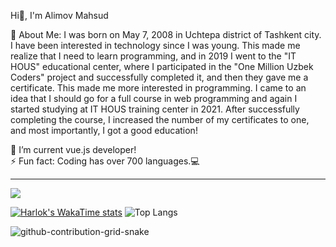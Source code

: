 Hi👋, I'm Alimov Mahsud 

💫 About Me: I was born on May 7, 2008 in Uchtepa district of Tashkent city. I have been interested in technology since I was young. This made me realize that I need to learn programming, and in 2019 I went to the "IT HOUS" educational center, where I participated in the "One Million Uzbek Coders" project and successfully completed it, and then they gave me a certificate. This made me more interested in programming. I came to an idea that I should go for a full course in web programming and again I started studying at IT HOUS training center in 2021. After successfully completing the course, I increased the number of my certificates to one, and most importantly, I got a good education!

🔭 I’m current vue.js developer!<br>⚡ Fun fact: Coding has over 700 languages.💻

---
[![](https://visitcount.itsvg.in/api?id=al1mov&label=Profile%20Views&pretty=true)](https://visitcount.itsvg.in)

[![Harlok's WakaTime stats](https://github-readme-stats.vercel.app/api/wakatime?username=al1mov)](https://github.com/al1mov/github-readme-stats) ![Top Langs](https://github-readme-stats.vercel.app/api/top-langs/?username=al1mov&layout=compact)

  
![github-contribution-grid-snake](https://user-images.githubusercontent.com/104076055/224539454-ffcbc8f1-4a26-4b6c-a111-7f267869c463.svg)



<!-- Proudly created with GPRM ( https://gprm.itsvg.in ) -->
